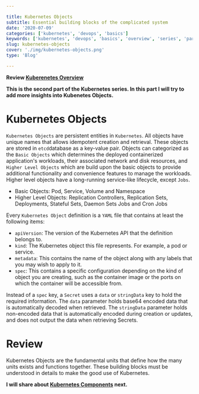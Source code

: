 ```yaml
---

title: Kubernetes Objects
subtitle: Essential building blocks of the complicated system
date: '2020-07-09'
categories: ['kubernetes', 'devops', 'basics']
keywords: ['kubernetes', 'devops', 'basics', 'overview', 'series', 'part_2', 'objects']
slug: kubernetes-objects
cover: './img/kubernetes-objects.png'
type: 'Blog'

---
```


__Review [Kuberenetes Overview](https://codeanit.com/blog/kubernetes-overview)__

__This is the second part of the Kubernetes series. In this part I will try to add more insights into Kubenetes Objects.__


# **Kubernetes Objects**
`Kubernetes Objects` are persistent entities in `Kubernetes`. All objects have unique names that allows idempotent creation and retrieval. These objects are stored in `etcd`database as a key-value pair. Objects can categorized as the `Basic Objects` which determines the deployed containerized application's workloads, their associated network and disk resources, and `Higher Level Objects` which are build upon the basic objects to provide additional functionality and convenience features to manage the workloads. Higher level objects have a long-running service-like lifecycle, except `Jobs`. 
  - Basic Objects: Pod, Service, Volume and Namespace 
  - Higher Level Objects: Replication Controllers, Replication Sets, Deployments, Stateful Sets, Daemon Sets Jobs and Cron Jobs

Every `Kubernetes Object` definition is a `YAML` file that contains at least the following items:
- `apiVersion`: The version of the Kubernetes API that the definition belongs to.
- `kind`: The Kubernetes object this file represents. For example, a pod or service.
- `metadata`: This contains the name of the object along with any labels that you may wish to apply to it.
- `spec`: This contains a specific configuration depending on the kind of object you are creating, such as the container image or the ports on which the container will be accessible from.

Instead of a `spec` key, a `Secret` uses a `data` or `stringData` key to hold the required information. The `data` parameter holds base64 encoded data that is automatically decoded when retrieved. The `stringData` parameter holds non-encoded data that is automatically encoded during creation or updates, and does not output the data when retrieving Secrets.


# Review
Kubernetes Objects are the fundamental units that define how the many units exists and functions together.
These building blocks must be understood in details to make the good use of Kubernetes.


__I will share about [Kubernetes Components](https://codeanit.com/blog/kubernetes-components) next.__
